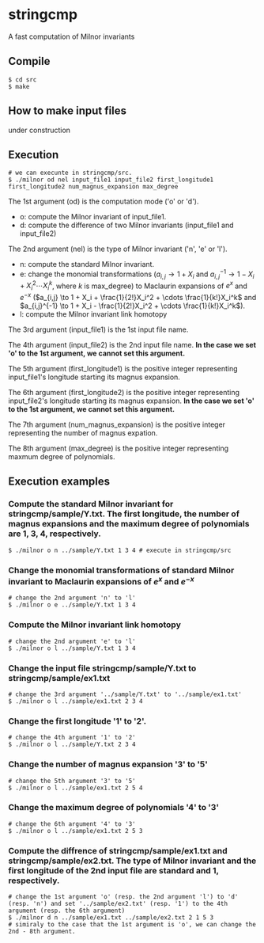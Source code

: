 # stringcmp
A fast computation of Milnor invariants

## Compile
```Shell
$ cd src
$ make
```

## How to make input files
under construction

## Execution
```Shell
# we can execunte in stringcmp/src.
$ ./milnor od nel input_file1 input_file2 first_longitude1 first_longitude2 num_magnus_expansion max_degree 
```
The 1st argument (od) is the computation mode ('o' or 'd').
- o: compute the Milnor invariant of input_file1. 
- d: compute the difference of two Milnor invariants (input_file1 and input_file2)

The 2nd argument (nel) is the type of Milnor invariant ('n', 'e' or 'l').
- n: compute the standard Milnor invariant.
- e: change the monomial transformations ($a_{i,j}\to 1 + X_i$ and $a_{i,j}^{-1}\to 1 - X_i + X_i^{2} \cdots X_i^k$, where $k$ is max_degree)
  to Maclaurin expansions of $e^x$ and $e^{-x}$ ($a_{i,j} \to 1 + X_i + \frac{1}{2!}X_i^2 + \cdots \frac{1}{k!}X_i^k$ and $a_{i,j}^{-1} \to 1 + X_i - \frac{1}{2!}X_i^2 + \cdots \frac{1}{k!}X_i^k$).
- l: compute the Milnor invariant link homotopy

The 3rd argument (input_file1) is the 1st input file name.

The 4th argument (input_file2) is the 2nd input file name.
**In the case we set 'o' to the 1st argument, we cannot set this argument.**

The 5th argument (first_longitude1) is the positive integer representing input_file1's longitude starting its magnus expansion.

The 6th argument (first_longitude2) is the positive integer representing input_file2's longitude starting its magnus expansion.
**In the case we set 'o' to the 1st argument, we cannot set this argument.**

The 7th argument (num_magnus_expansion) is the positive integer representing the number of magnus expation.

The 8th argument (max_degree) is the positive integer representing maxmum degree of polynomials.

## Execution examples
### Compute the standard Milnor invariant for stringcmp/sample/Y.txt. The first longitude, the number of magnus expansions and the maximum degree of polynomials are 1, 3, 4, respectively.
```Shell
$ ./milnor o n ../sample/Y.txt 1 3 4 # execute in stringcmp/src
```

### Change the monomial transformations of standard Milnor invariant to Maclaurin expansions of $e^x$ and $e^{-x}$
```Shell
# change the 2nd argument 'n' to 'l'
$ ./milnor o e ../sample/Y.txt 1 3 4
```

### Compute the Milnor invariant link homotopy
```Shell
# change the 2nd argument 'e' to 'l'
$ ./milnor o l ../sample/Y.txt 1 3 4
```

### Change the input file stringcmp/sample/Y.txt to stringcmp/sample/ex1.txt
```Shell
# change the 3rd argument '../sample/Y.txt' to '../sample/ex1.txt'
$ ./milnor o l ../sample/ex1.txt 2 3 4
```

### Change the first longitude '1' to '2'.
```Shell
# change the 4th argument '1' to '2'
$ ./milnor o l ../sample/Y.txt 2 3 4
```

### Change the number of magnus expansion '3' to '5'
```Shell
# change the 5th argument '3' to '5'
$ ./milnor o l ../sample/ex1.txt 2 5 4
```

### Change the maximum degree of polynomials '4' to '3'
```Shell
# change the 6th argument '4' to '3'
$ ./milnor o l ../sample/ex1.txt 2 5 3
```
### Compute the diffrence of stringcmp/sample/ex1.txt and stringcmp/sample/ex2.txt. The type of Milnor invariant and the first longitude of the 2nd input file are standard and 1, respectively.  
```Shell
# change the 1st argument 'o' (resp. the 2nd argument 'l') to 'd' (resp. 'n') and set '../sample/ex2.txt' (resp. '1') to the 4th argument (resp. the 6th argument)   
$ ./milnor d n ../sample/ex1.txt ../sample/ex2.txt 2 1 5 3
# simiraly to the case that the 1st argument is 'o', we can change the 2nd - 8th argument.
```
